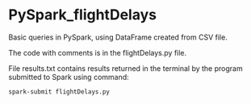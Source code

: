 # PySpark_flightDelays
Basic queries in PySpark, using DataFrame created from CSV file.

The code with comments is in the flightDelays.py file.

File results.txt contains results returned in the terminal by the program submitted to Spark using command:

    spark-submit flightDelays.py
